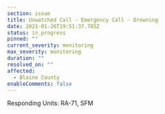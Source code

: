 ```yaml
---
section: issue
title: Unwatched Call - Emergency Call - Drowning
date: 2021-01-26T19:51:37.785Z
status: in_progress
pinned: ""
current_severity: monitoring
max_severity: monitoring
duration: ""
resolved_on: ""
affected:
  - Blaine County
enableComments: false
---
```

Responding Units: RA-71, SFM